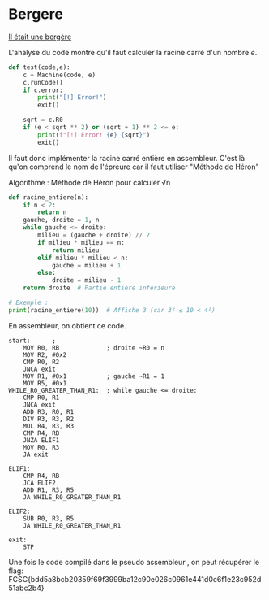 
# Bergere

[Il était une bergère](https://hackropole.fr/fr/challenges/misc/fcsc2025-misc-il-etait-une-bergere/) 


L'analyse du code montre qu'il faut calculer la racine carré d'un nombre *e*.
```python
def test(code,e):
    c = Machine(code, e)
    c.runCode()
    if c.error:
        print("[!] Error!")
        exit()

    sqrt = c.R0
    if (e < sqrt ** 2) or (sqrt + 1) ** 2 <= e:
        print(f"[!] Error! {e} {sqrt}")
        exit()
```

Il faut donc implémenter la racine carré entière en assembleur.
C'est là qu'on comprend le nom de l'épreure car  il faut utiliser "Méthode de Héron" 


Algorithme : Méthode de Héron pour calculer √n
```python
def racine_entiere(n):
    if n < 2:
        return n
    gauche, droite = 1, n
    while gauche <= droite:
        milieu = (gauche + droite) // 2
        if milieu * milieu == n:
            return milieu
        elif milieu * milieu < n:
            gauche = milieu + 1
        else:
            droite = milieu - 1
    return droite  # Partie entière inférieure

# Exemple :
print(racine_entiere(10))  # Affiche 3 (car 3² ≤ 10 < 4²)

```

En assembleur, on obtient ce code. 

``` 
start:      ; 
    MOV R0, RB             ; droite ~R0 = n
    MOV R2, #0x2
    CMP R0, R2
    JNCA exit
    MOV R1, #0x1           ; gauche ~R1 = 1
    MOV R5, #0x1    
WHILE_R0_GREATER_THAN_R1:  ; while gauche <= droite:
    CMP R0, R1
    JNCA exit
    ADD R3, R0, R1         
    DIV R3, R3, R2
    MUL R4, R3, R3
    CMP R4, RB
    JNZA ELIF1
    MOV R0, R3             
    JA exit

ELIF1:
    CMP R4, RB
    JCA ELIF2
    ADD R1, R3, R5
    JA WHILE_R0_GREATER_THAN_R1

ELIF2:
    SUB R0, R3, R5        
    JA WHILE_R0_GREATER_THAN_R1
    
exit:
    STP
```

Une fois  le code compilé dans  le pseudo assembleur , on peut récupérer le flag:
FCSC{bdd5a8bcb20359f69f3999ba12c90e026c0961e441d0c6f1e23c952d51abc2b4}